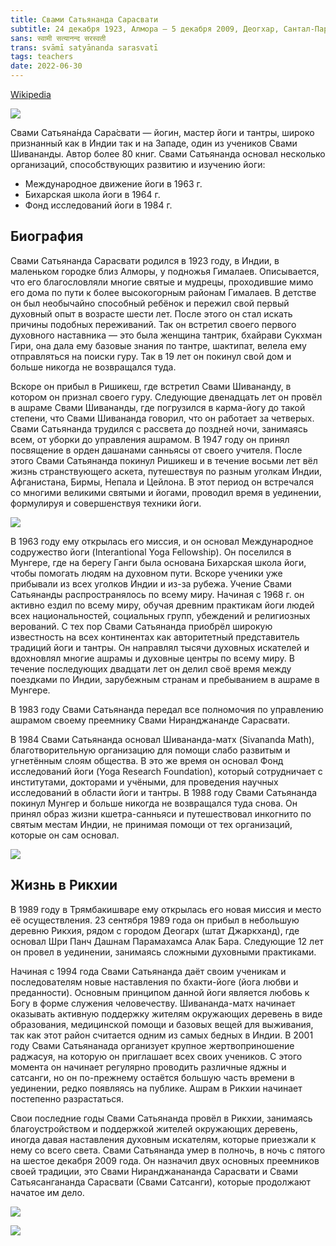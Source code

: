 ```yaml
---
title: Свами Сатьянанда Сарасвати
subtitle: 24 декабря 1923, Алмора — 5 декабря 2009, Деогхар, Сантал-Паргана, Джаркханд, Индия
sans: स्वामी सत्यानन्द सरस्वती
trans: svāmī satyānanda sarasvatī
tags: teachers
date: 2022-06-30
---
```


[Wikipedia](https://ru.wikipedia.org/wiki/%D0%A1%D0%B0%D1%82%D1%8C%D1%8F%D0%BD%D0%B0%D0%BD%D0%B4%D0%B0_%D0%A1%D0%B0%D1%80%D0%B0%D1%81%D0%B2%D0%B0%D1%82%D0%B8)

![](./Jagad_Guru_Swamy_Satyananda_Saraswathy.jpg)

Свами Сатьяна́нда Сара́свати — йогин, мастер йоги и тантры, широко признанный как в Индии так и на Западе, один из учеников Свами Шивананды. Автор более 80 книг. Свами Сатьянанда основал несколько организаций, способствующих развитию и изучению йоги:

- Международное движение йоги в 1963 г.
- Бихарская школа йоги в 1964 г.
- Фонд исследований йоги в 1984 г.

## Биография

Свами Сатьянанда Сарасвати родился в 1923 году, в Индии, в маленьком городке близ Алморы, у подножья Гималаев. Описывается, что его благословляли многие святые и мудрецы, проходившие мимо его дома по пути к более высокогорным районам Гималаев. В детстве он был необычайно способный ребёнок и пережил свой первый духовный опыт в возрасте шести лет. После этого он стал искать причины подобных переживаний. Так он встретил своего первого духовного наставника — это была женщина тантрик, бхайрави Сукхман Гири, она дала ему базовые знания по тантре, шактипат, велела ему отправляться на поиски гуру. Так в 19 лет он покинул свой дом и больше никогда не возвращался туда.

Вскоре он прибыл в Ришикеш, где встретил Свами Шивананду, в котором он признал своего гуру. Следующие двенадцать лет он провёл в ашраме Свами Шивананды, где погрузился в карма-йогу до такой степени, что Свами Шивананда говорил, что он работает за четверых. Свами Сатьянанда трудился с рассвета до поздней ночи, занимаясь всем, от уборки до управления ашрамом. В 1947 году он принял посвящение в орден дашанами санньясы от своего учителя. После этого Свами Сатьянанда покинул Ришикеш и в течение восьми лет вёл жизнь странствующего аскета, путешествуя по разным уголкам Индии, Афганистана, Бирмы, Непала и Цейлона. В этот период он встречался со многими великими святыми и йогами, проводил время в уединении, формулируя и совершенствуя техники йоги.

![](./sarasvati.jpg)

В 1963 году ему открылась его миссия, и он основал Международное содружество йоги (Interantional Yoga Fellowship). Он поселился в Мунгере, где на берегу Ганги была основана Бихарская школа йоги, чтобы помогать людям на духовном пути. Вскоре ученики уже прибывали из всех уголков Индии и из-за рубежа. Учение Свами Сатьянанды распространялось по всему миру. Начиная с 1968 г. он активно ездил по всему миру, обучая древним практикам йоги людей всех национальностей, социальных групп, убеждений и религиозных верований. С тех пор Свами Сатьянанда приобрёл широкую известность на всех континентах как авторитетный представитель традиций йоги и тантры. Он направлял тысячи духовных искателей и вдохновлял многие ашрамы и духовные центры по всему миру. В течение последующих двадцати лет он делил своё время между поездками по Индии, зарубежным странам и пребыванием в ашраме в Мунгере.

В 1983 году Свами Сатьянанда передал все полномочия по управлению ашрамом своему преемнику Свами Ниранджананде Сарасвати.

В 1984 Свами Сатьянанда основал Шивананда-матх (Sivananda Math), благотворительную организацию для помощи слабо развитым и угнетённым слоям общества. В это же время он основал Фонд исследований йоги (Yoga Research Foundation), который сотрудничает с институтами, докторами и учёными, для проведения научных исследований в области йоги и тантры. В 1988 году Свами Сатьянанда покинул Мунгер и больше никогда не возвращался туда снова. Он принял образ жизни кшетра-санньяси и путешествовал инкогнито по святым местам Индии, не принимая помощи от тех организаций, которые он сам основал.

![](./svami_sarasvati.jpg)

## Жизнь в Рикхии

В 1989 году в Трямбакишваре ему открылась его новая миссия и место её осуществления. 23 сентября 1989 года он прибыл в небольшую деревню Рикхия, рядом с городом Деогарх (штат Джаркханд), где основал Шри Панч Дашнам Парамахамса Алак Бара. Следующие 12 лет он провел в уединении, занимаясь сложными духовными практиками.

Начиная с 1994 года Свами Сатьянанда даёт своим ученикам и последователям новые наставления по бхакти-йоге (йога любви и преданности). Основным принципом данной йоги является любовь к Богу в форме служения человечеству. Шивананда-матх начинает оказывать активную поддержку жителям окружающих деревень в виде образования, медицинской помощи и базовых вещей для выживания, так как этот район считается одним из самых бедных в Индии. В 2001 году Свами Сатьянанада организует крупное жертвоприношение раджасуя, на которую он приглашает всех своих учеников. С этого момента он начинает регулярно проводить различные яджны и сатсанги, но он по-прежнему остаётся большую часть времени в уединении, редко появляясь на публике. Ашрам в Рикхии начинает постепенно разрастаться.

Свои последние годы Свами Сатьянанда провёл в Рикхии, занимаясь благоустройством и поддержкой жителей окружающих деревень, иногда давая наставления духовным искателям, которые приезжали к нему со всего света. Свами Сатьянанда умер в полночь, в ночь с пятого на шестое декабря 2009 года. Он назначил двух основных преемников своей традиции, это Свами Ниранджанананда Сарасвати и Свами Сатьясангананда Сарасвати (Свами Сатсанги), которые продолжают начатое им дело. 

![](./Swami-Satyananda-H7,5cm_Q1.jpg)

![](./Swami-Satyananda-Saraswati.jpg)